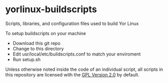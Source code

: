 # yorlinux-buildscripts
Scripts, libraries, and configuration files used to build Yor Linux

To setup buildscripts on your machine
 * Download this git repo
 * Change to this directory
 * Edit usr/local/etc/buildscripts.conf to match your enviroment
 * Run setup.sh


Unless otherwise noted inside the code of an individual script, 
all scripts in this repository are licensed with the
[GPL Version 2.0](http://opensource.org/licenses/GPL-2.0 "GPL Version 2.0") by default.
